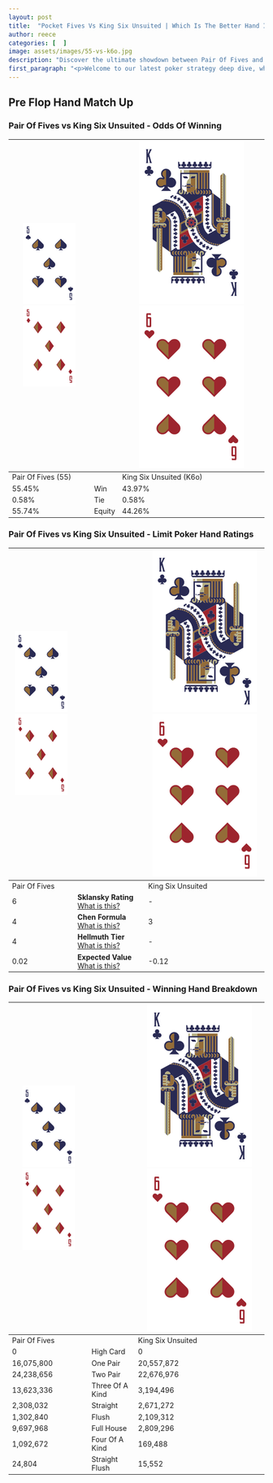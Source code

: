 ```yaml
---
layout: post
title:  "Pocket Fives Vs King Six Unsuited | Which Is The Better Hand In Poker? A Complete Guide"
author: reece
categories: [  ]
image: assets/images/55-vs-k6o.jpg
description: "Discover the ultimate showdown between Pair Of Fives and King Six Unsuited in poker! Uncover the odds, strategies, and scenarios where one hand triumphs over the other. Get ready to up your poker game with this thrilling analysis."
first_paragraph: "<p>Welcome to our latest poker strategy deep dive, where we're pitting two distinct hands against each other in a high-stakes showdown: Pair Of Fives vs King Six Unsuited.</p><p>In the dynamic world of poker, every decision counts, and knowing which hand holds the upper hand is key to your success at the table.</p><p>In this article, we'll dissect these two hands, explore the scenarios where one dominates the other, and equip you with the knowledge to make strategic choices that can tip the odds in your favor.</p><p>Get ready to unravel the intriguing dynamics of these poker hands and elevate your game to new heights.</p>"
---
```




[comment]: # (sp0)

## Pre Flop Hand Match Up

<div class="table hand-ratings" markdown="1"> 



### Pair Of Fives vs King Six Unsuited - Odds Of Winning


    
| ![image info](assets/images/hand1/5.png) ![image info](assets/images/hand1/5o.png) |  | ![image info](assets/images/hand2/K.png) ![image info](assets/images/hand2/6o.png) |
| -------- | -------- | -------- |
| Pair Of Fives (55) |  | King Six Unsuited (K6o) |
| 55.45% | Win | 43.97% |
| 0.58% | Tie | 0.58% |
| 55.74% | Equity | 44.26% |




[comment]: # (sp1)



### Pair Of Fives vs King Six Unsuited - Limit Poker Hand Ratings


    
| ![image info](assets/images/hand1/5.png) ![image info](assets/images/hand1/5o.png) |  | ![image info](assets/images/hand2/K.png) ![image info](assets/images/hand2/6o.png) |
| -------- | -------- | -------- |
| Pair Of Fives |  | King Six Unsuited |
| 6 | **Sklansky Rating** [What is this?](/sklansky-rating-explained) | - |
| 4 | **Chen Formula** [What is this?](/chen-formula-explained) | 3 |
| 4 | **Hellmuth Tier** [What is this?](/Hellmuth-tier-explained) | - |
| 0.02 | **Expected Value** [What is this?](/expected-value-explained) | -0.12 |




[comment]: # (sp2)



### Pair Of Fives vs King Six Unsuited - Winning Hand Breakdown


    
| ![image info](assets/images/hand1/5.png) ![image info](assets/images/hand1/5o.png) |  | ![image info](assets/images/hand2/K.png) ![image info](assets/images/hand2/6o.png) |
| -------- | -------- | -------- |
| Pair Of Fives |  | King Six Unsuited |
| 0 | High Card | 0 |
| 16,075,800 | One Pair | 20,557,872 |
| 24,238,656 | Two Pair | 22,676,976 |
| 13,623,336 | Three Of A Kind | 3,194,496 |
| 2,308,032 | Straight | 2,671,272 |
| 1,302,840 | Flush | 2,109,312 |
| 9,697,968 | Full House | 2,809,296 |
| 1,092,672 | Four Of A Kind | 169,488 |
| 24,804 | Straight Flush | 15,552 |




[comment]: # (sp3)



</div>

[comment]: # (sp4)



[comment]: # (sp5)

